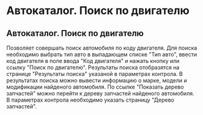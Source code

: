 ﻿---
description: 2.4.7
---
# Автокаталог. Поиск по двигателю
## Автокаталог. Поиск по двигателю
Позволяет совершать поиск автомобиля по коду двигателя. 
Для поиска необходимо выбрать тип авто в выпадающем списке "Тип авто", ввести код двигателя в поле ввода "Код двигателя" и нажать кнопку или ссылку "Поиск по двигателю".
Результаты поиска отобразятся на странице "Результаты поиска" указаной в параметрах контрола.
В результатах поиска можно вывести информацию о марке, модели и модификации найденого автомобиля.
По ссылке "Показать дерево запчастей" можно перейти к дереву запчастей найденого автомобиля. В параметрах контрола необходимо указать страницу "Дерево запчастей".
